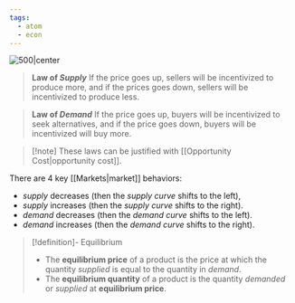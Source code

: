 ```yaml
---
tags:
  - atom
  - econ
---
```

![500|center](supply-and-demand.excalidraw)
> **Law of *Supply***
> If the price goes up, sellers will be incentivized to produce more, and if the prices goes down, sellers will be incentivized to produce less.

> **Law of *Demand***
> If the price goes up, buyers will be incentivized to seek alternatives, and if the price goes down, buyers will be incentivized will buy more.

> [!note] These laws can be justified with [[Opportunity Cost|opportunity cost]].

There are 4 key [[Markets|market]] behaviors:
- *supply* decreases (then the *supply curve* shifts to the left),
- *supply* increases (then the *supply curve* shifts to the right).
- *demand* decreases (then the *demand curve* shifts to the left).
- *demand* increases (then the *demand curve* shifts to the right).

> [!definition]- Equilibrium
> - The **equilibrium price** of a product is the price at which the quantity *supplied* is equal to the quantity in *demand*.
> - The **equilibrium quantity** of a product is the quantity *demanded* or *supplied* at **equilibrium price**.